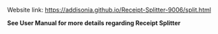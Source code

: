 Website link: https://addisonia.github.io/Receipt-Splitter-9006/split.html

**See User Manual for more details regarding Receipt Splitter**